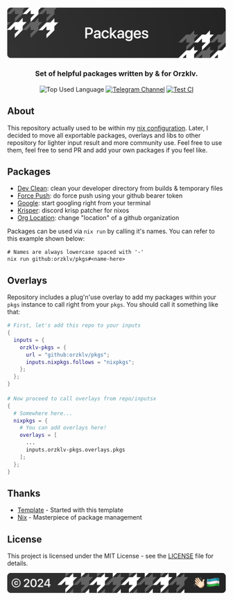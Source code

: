 <p align="center">
    <img src=".github/assets/header.png" alt="Orzklv's {Pack}">
</p>

<p align="center">
    <h3 align="center">Set of helpful packages written by & for Orzklv.</h3>
</p>

<p align="center">
    <img align="center" src="https://img.shields.io/github/languages/top/orzklv/pkgs?style=flat&logo=nixos&logoColor=ffffff&labelColor=242424&color=242424" alt="Top Used Language">
    <a href="https://t.me/orzklvb"><img align="center" src="https://img.shields.io/badge/Chat-grey?style=flat&logo=telegram&logoColor=ffffff&labelColor=242424&color=242424" alt="Telegram Channel"></a>
    <a href="https://github.com/orzklv/nix/actions/workflows/test.yml"><img align="center" src="https://img.shields.io/github/actions/workflow/status/orzklv/pkgs/test.yml?style=flat&logo=github&logoColor=ffffff&labelColor=242424&color=242424" alt="Test CI"></a>
</p>

## About

This repository actually used to be within my [nix configuration](https://github.com/orzklv/nix). Later, I decided to move all exportable packages, overlays and libs to other repository for lighter input result and more community use. Feel free to use them, feel free to send PR and add your own packages if you feel like.

## Packages

- [Dev Clean](./packages/dev-clean/default.nix): clean your developer directory from builds & temporary files
- [Force Push](./packages/force-push/default.nix): do force push using your github bearer token
- [Google](./packages/google/default.nix): start googling right from your terminal
- [Krisper](./packages/krisper/default.nix): discord krisp patcher for nixos
- [Org Location](./packages/org-location/default.nix): change "location" of a github organization

Packages can be used via `nix run` by calling it's names. You can refer to this example shown below:

```shell
# Names are always lowercase spaced with '-'
nix run github:orzklv/pkgs#<name-here>
```

## Overlays

Repository includes a plug'n'use overlay to add my packages within your `pkgs` instance to call right from your `pkgs`. You should call it something like that:

```nix
# First, let's add this repo to your inputs
{
  inputs = {
    orzklv-pkgs = {
      url = "github:orzklv/pkgs";
      inputs.nixpkgs.follows = "nixpkgs";
    };
  };
}

# Now proceed to call overlays from repo/inputsx
{
  # Somewhere here...
  nixpkgs = {
    # You can add overlays here!
    overlays = [
      ...
      inputs.orzklv-pkgs.overlays.pkgs
    ];
  };
}
```

## Thanks

- [Template](https://github.com/xinux-org/templates) - Started with this template
- [Nix](https://nixos.org/) - Masterpiece of package management

## License

This project is licensed under the MIT License - see the [LICENSE](license) file for details.

<p align="center">
    <img src=".github/assets/footer.png" alt="Orzklv's {Pack}">
</p>
